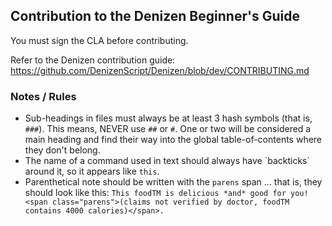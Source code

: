 Contribution to the Denizen Beginner's Guide
--------------------------------------------

You must sign the CLA before contributing.

Refer to the Denizen contribution guide: https://github.com/DenizenScript/Denizen/blob/dev/CONTRIBUTING.md

### Notes / Rules

- Sub-headings in files must always be at least 3 hash symbols (that is, `###`). This means, NEVER use `##` or `#`. One or two will be considered a main heading and find their way into the global table-of-contents where they don't belong.
- The name of a command used in text should always have \`backticks\` around it, so it appears like `this`.
- Parenthetical note should be written with the `parens` span ... that is, they should look like this: `This foodTM is delicious *and* good for you! <span class="parens">(claims not verified by doctor, foodTM contains 4000 calories)</span>.`
